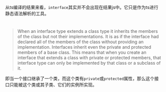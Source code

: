 从ts编译的结果来看，`interface`其实并不会出现在结果js中。它只是作为ts进行静态语法解析的工具。

# 
> When an interface type extends a class type it inherits the members of the class but not their implementations. It is as if the interface had declared all of the members of the class without providing an implementation. Interfaces inherit even the private and protected members of a base class. This means that when you create an interface that extends a class with private or protected members, that interface type can only be implemented by that class or a subclass of it.

即当一个接口继承了一个类，而这个类有`private`或`protected`属性，那么这个接口只能被这个类或其子类、它们的实例所实现。